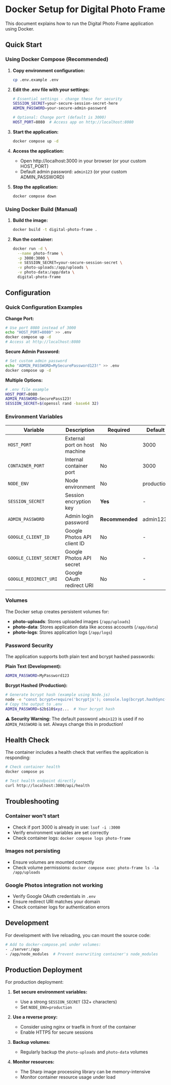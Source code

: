 # Docker Setup for Digital Photo Frame

This document explains how to run the Digital Photo Frame application using Docker.

## Quick Start

### Using Docker Compose (Recommended)

1. **Copy environment configuration:**
   ```bash
   cp .env.example .env
   ```

2. **Edit the .env file with your settings:**
   ```bash
   # Essential settings - change these for security
   SESSION_SECRET=your-secure-session-secret-here
   ADMIN_PASSWORD=your-secure-admin-password
   
   # Optional: Change port (default is 3000)
   HOST_PORT=8080  # Access app on http://localhost:8080
   ```

3. **Start the application:**
   ```bash
   docker compose up -d
   ```

4. **Access the application:**
   - Open http://localhost:3000 in your browser (or your custom HOST_PORT)
   - Default admin password: `admin123` (or your custom ADMIN_PASSWORD)

5. **Stop the application:**
   ```bash
   docker compose down
   ```

### Using Docker Build (Manual)

1. **Build the image:**
   ```bash
   docker build -t digital-photo-frame .
   ```

2. **Run the container:**
   ```bash
   docker run -d \
     --name photo-frame \
     -p 3000:3000 \
     -e SESSION_SECRET=your-secure-session-secret \
     -v photo-uploads:/app/uploads \
     -v photo-data:/app/data \
     digital-photo-frame
   ```

## Configuration

### Quick Configuration Examples

**Change Port:**
```bash
# Use port 8080 instead of 3000
echo "HOST_PORT=8080" >> .env
docker compose up -d
# Access at http://localhost:8080
```

**Secure Admin Password:**
```bash
# Set custom admin password
echo "ADMIN_PASSWORD=MySecurePassword123!" >> .env
docker compose up -d
```

**Multiple Options:**
```bash
# .env file example
HOST_PORT=8080
ADMIN_PASSWORD=SecurePass123!
SESSION_SECRET=$(openssl rand -base64 32)
```

### Environment Variables

| Variable | Description | Required | Default |
|----------|-------------|----------|---------|
| `HOST_PORT` | External port on host machine | No | 3000 |
| `CONTAINER_PORT` | Internal container port | No | 3000 |
| `NODE_ENV` | Node environment | No | production |
| `SESSION_SECRET` | Session encryption key | **Yes** | - |
| `ADMIN_PASSWORD` | Admin login password | **Recommended** | admin123 |
| `GOOGLE_CLIENT_ID` | Google Photos API client ID | No | - |
| `GOOGLE_CLIENT_SECRET` | Google Photos API secret | No | - |
| `GOOGLE_REDIRECT_URI` | Google OAuth redirect URI | No | - |

### Volumes

The Docker setup creates persistent volumes for:

- **photo-uploads**: Stores uploaded images (`/app/uploads`)
- **photo-data**: Stores application data like access accounts (`/app/data`)
- **photo-logs**: Stores application logs (`/app/logs`)

### Password Security

The application supports both plain text and bcrypt hashed passwords:

**Plain Text (Development):**
```bash
ADMIN_PASSWORD=MyPassword123
```

**Bcrypt Hashed (Production):**
```bash
# Generate bcrypt hash (example using Node.js)
node -e "const bcrypt=require('bcryptjs'); console.log(bcrypt.hashSync('MyPassword123', 10))"
# Copy the output to .env
ADMIN_PASSWORD=$2b$10$xyz...  # Your bcrypt hash
```

⚠️ **Security Warning:** The default password `admin123` is used if no `ADMIN_PASSWORD` is set. Always change this in production!

## Health Check

The container includes a health check that verifies the application is responding:

```bash
# Check container health
docker compose ps

# Test health endpoint directly
curl http://localhost:3000/api/health
```

## Troubleshooting

### Container won't start
- Check if port 3000 is already in use: `lsof -i :3000`
- Verify environment variables are set correctly
- Check container logs: `docker compose logs photo-frame`

### Images not persisting
- Ensure volumes are mounted correctly
- Check volume permissions: `docker compose exec photo-frame ls -la /app/uploads`

### Google Photos integration not working
- Verify Google OAuth credentials in `.env`
- Ensure redirect URI matches your domain
- Check container logs for authentication errors

## Development

For development with live reloading, you can mount the source code:

```bash
# Add to docker-compose.yml under volumes:
- ./server:/app
- /app/node_modules  # Prevent overwriting container's node_modules
```

## Production Deployment

For production deployment:

1. **Set secure environment variables:**
   - Use a strong `SESSION_SECRET` (32+ characters)
   - Set `NODE_ENV=production`

2. **Use a reverse proxy:**
   - Consider using nginx or traefik in front of the container
   - Enable HTTPS for secure sessions

3. **Backup volumes:**
   - Regularly backup the `photo-uploads` and `photo-data` volumes

4. **Monitor resources:**
   - The Sharp image processing library can be memory-intensive
   - Monitor container resource usage under load